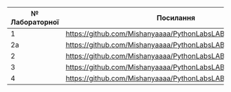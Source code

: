 |№ Лабораторної|Посилання|
|---|---|
|  1  |https://github.com/Mishanyaaaa/PythonLabsLABS/tree/main/LAB1 |
|  2a |https://github.com/Mishanyaaaa/PythonLabsLABS/tree/main/LAB2a |
| 2 | https://github.com/Mishanyaaaa/PythonLabsLABS/tree/main/LAB2 |
| 3 | https://github.com/Mishanyaaaa/PythonLabsLABS/tree/main/LAB3 |
| 4 | https://github.com/Mishanyaaaa/PythonLabsLABS/tree/main/LAB4 |
